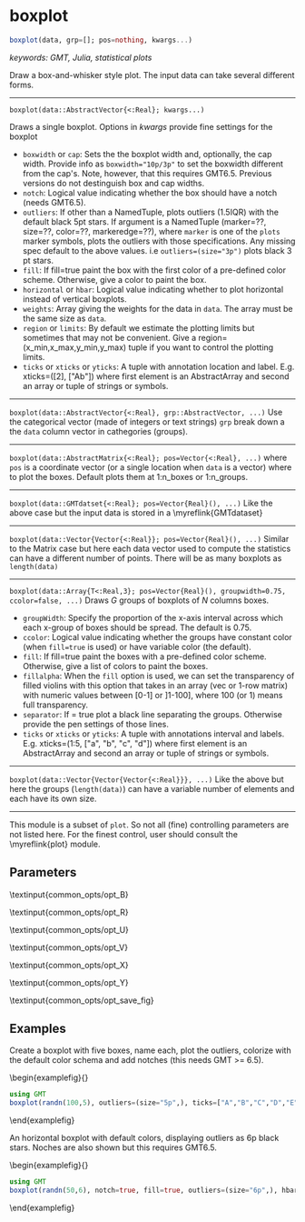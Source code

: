 # boxplot

```julia
boxplot(data, grp=[]; pos=nothing, kwargs...)
```

*keywords: GMT, Julia, statistical plots*

Draw a box-and-whisker style plot. The input data can take several different forms.

---
``boxplot(data::AbstractVector{<:Real}; kwargs...)``

Draws a single boxplot. Options in *kwargs* provide fine settings for the boxplot

- `boxwidth` or `cap`: Sets the the boxplot width and, optionally, the cap width. Provide info as
          `boxwidth="10p/3p"` to set the boxwidth different from the cap's. Note, however, that this
           requires GMT6.5. Previous versions do not destinguish box and cap widths.
- `notch`: Logical value indicating whether the box should have a notch (needs GMT6.5).
- `outliers`: If other than a NamedTuple, plots outliers (1.5IQR) with the default black 5pt stars.
              If argument is a NamedTuple (marker=??, size=??, color=??, markeredge=??), where `marker`
              is one of the `plots` marker symbols, plots the outliers with those specifications. Any missing
              spec default to the above values. i.e `outliers=(size="3p")` plots black 3 pt stars.
- `fill`: If fill=true paint the box with the first color of a pre-defined color scheme. Otherwise, give a color
          to paint the box.
- `horizontal` or `hbar`: Logical value indicating whether to plot horizontal instead of vertical boxplots.
- `weights`: Array giving the weights for the data in `data`. The array must be the same size as `data`.
- `region` or `limits`: By default we estimate the plotting limits but sometimes that may not be convenient.
           Give a region=(x_min,x_max,y_min,y_max) tuple if you want to control the plotting limits.
- `ticks` or `xticks` or `yticks`: A tuple with annotation location and label. E.g. xticks=([2], ["Ab"])
           where first element is an AbstractArray and second an array or tuple of strings or symbols.

---
``boxplot(data::AbstractVector{<:Real}, grp::AbstractVector, ...)`` Use the categorical vector (made of integers
or text strings) `grp` break down a the `data` column vector in cathegories (groups).

---
``boxplot(data::AbstractMatrix{<:Real}; pos=Vector{<:Real}, ...)`` where `pos` is a coordinate vector (or a single
location when `data` is a vector) where to plot the boxes. Default plots them at 1:n_boxes or 1:n_groups.

---
``boxplot(data::GMTdatset{<:Real}; pos=Vector{Real}(), ...)`` Like the above case but the input data is stored
in a \myreflink{GMTdataset}

---
``boxplot(data::Vector{Vector{<:Real}}; pos=Vector{Real}(), ...)`` Similar to the Matrix case but here each data
vector used to compute the statistics can have a different number of points. There will be as many boxplots as
`length(data)`

---
``boxplot(data::Array{T<:Real,3}; pos=Vector{Real}(), groupwidth=0.75, ccolor=false, ...)`` Draws *G* groups of
boxplots of *N* columns boxes.
- `groupWidth`: Specify the proportion of the x-axis interval across which each x-group of boxes should
       be spread. The default is 0.75.
- `ccolor`: Logical value indicating whether the groups have constant color (when `fill=true` is used)
       or have variable color (the default).
- `fill`: If fill=true paint the boxes with a pre-defined color scheme. Otherwise, give a list of colors
       to paint the boxes.
- `fillalpha`: When the `fill` option is used, we can set the transparency of filled violins with this
         option that takes in an array (vec or 1-row matrix) with numeric values between [0-1] or ]1-100],
	      where 100 (or 1) means full transparency.
- `separator`: If = true plot a black line separating the groups. Otherwise provide the pen settings of those lines.
- `ticks` or `xticks` or `yticks`: A tuple with annotations interval and labels. E.g. xticks=(1:5, ["a", "b", "c", "d"])
       where first element is an AbstractArray and second an array or tuple of strings or symbols.

---
``boxplot(data::Vector{Vector{Vector{<:Real}}}, ...)`` Like the above but here the groups (`length(data)`)
can have a variable number of elements and each have its own size.

-----------
This module is a subset of `plot`. So not all (fine) controlling parameters are not listed here. For the
finest control, user should consult the \myreflink{plot} module.

Parameters
----------

\textinput{common_opts/opt_B}

\textinput{common_opts/opt_R}

\textinput{common_opts/opt_U}

\textinput{common_opts/opt_V}

\textinput{common_opts/opt_X}

\textinput{common_opts/opt_Y}

\textinput{common_opts/opt_save_fig}

Examples
--------

Create a boxplot with five boxes, name each, plot the outliers, colorize with the default
color schema and add notches (this needs GMT >= 6.5).

\begin{examplefig}{}
```julia
using GMT
boxplot(randn(100,5), outliers=(size="5p",), ticks=["A","B","C","D","E"], fill=true, notch=true, show=true)
```
\end{examplefig}

An horizontal boxplot with default colors, displaying outliers as 6p black stars.
Noches are also shown but this requires GMT6.5.

\begin{examplefig}{}
```julia
using GMT
boxplot(randn(50,6), notch=true, fill=true, outliers=(size="6p",), hbar=true, show=1)
```
\end{examplefig}